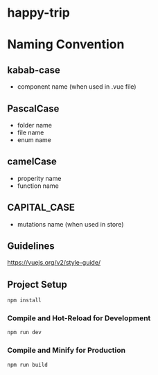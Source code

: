 # happy-trip


# Naming Convention
## kabab-case
* component name (when used in .vue file) <user-info> </user-info>

## PascalCase
* folder name
* file name
* enum name

## camelCase
* properity name
* function name

## CAPITAL_CASE
* mutations name (when used in store)

## Guidelines
https://vuejs.org/v2/style-guide/


## Project Setup

```sh
npm install
```

### Compile and Hot-Reload for Development

```sh
npm run dev
```

### Compile and Minify for Production

```sh
npm run build
```
